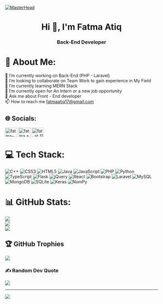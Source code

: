 [![MasterHead](https://firebasestorage.googleapis.com/v0/b/convergenceapp-53e0e.appspot.com/o/PhotoGrid_Plus_1655948398167.jpg?alt=media&token=bfe0be2b-4aa9-456c-966f-9aba6957e0bf)](https"//rishavchanda.io)
<h1 align="center">Hi 👋, I'm Fatma Atiq</h1>
<h3 align="center">Back-End Developer</h3>

# 💫 About Me:
🔭 I’m currently working on Back-End (PHP - Laravel)<br>👯 I’m looking to collaborate on  Team Work to gain experience in My Field<br>🌱 I’m currently learning MERN Stack <br>🤝 I’m currently open for An Intern or a new job opportunity<br>💬 Ask me about Front - End developer<br>📫 How to reach me fatmaatiq17@gmail.com<br>


## 🌐 Socials:

<a href="https://www.linkedin.com/in/fatma-atiq-2a155623a/" target="blank"><img align="center" src="https://raw.githubusercontent.com/rahuldkjain/github-profile-readme-generator/master/src/images/icons/Social/linked-in-alt.svg" alt="fatma-atiq-2a155623a" height="30" width="40" /></a>
<a href="https://www.facebook.com/fatma.atiq.96" target="blank"><img align="center" src="https://raw.githubusercontent.com/rahuldkjain/github-profile-readme-generator/master/src/images/icons/Social/facebook.svg" alt="fatma.atiq.96" height="30" width="40" /></a>
<a href="https://www.instagram.com/fat_at_11/" target="blank"><img align="center" src="https://raw.githubusercontent.com/rahuldkjain/github-profile-readme-generator/master/src/images/icons/Social/instagram.svg" alt="fat_at_11" height="30" width="40" /></a>
</p>

# 💻 Tech Stack:
![C++](https://img.shields.io/badge/c++-%2300599C.svg?style=for-the-badge&logo=c%2B%2B&logoColor=white) ![CSS3](https://img.shields.io/badge/css3-%231572B6.svg?style=for-the-badge&logo=css3&logoColor=white) ![HTML5](https://img.shields.io/badge/html5-%23E34F26.svg?style=for-the-badge&logo=html5&logoColor=white) ![Java](https://img.shields.io/badge/java-%23ED8B00.svg?style=for-the-badge&logo=java&logoColor=white) ![JavaScript](https://img.shields.io/badge/javascript-%23323330.svg?style=for-the-badge&logo=javascript&logoColor=%23F7DF1E) ![PHP](https://img.shields.io/badge/php-%23777BB4.svg?style=for-the-badge&logo=php&logoColor=white) ![Python](https://img.shields.io/badge/python-3670A0?style=for-the-badge&logo=python&logoColor=ffdd54) ![TypeScript](https://img.shields.io/badge/typescript-%23007ACC.svg?style=for-the-badge&logo=typescript&logoColor=white) ![Flask](https://img.shields.io/badge/flask-%23000.svg?style=for-the-badge&logo=flask&logoColor=white) ![jQuery](https://img.shields.io/badge/jquery-%230769AD.svg?style=for-the-badge&logo=jquery&logoColor=white) ![React](https://img.shields.io/badge/react-%2320232a.svg?style=for-the-badge&logo=react&logoColor=%2361DAFB) ![Bootstrap](https://img.shields.io/badge/bootstrap-%23563D7C.svg?style=for-the-badge&logo=bootstrap&logoColor=white) ![Laravel](https://img.shields.io/badge/laravel-%23FF2D20.svg?style=for-the-badge&logo=laravel&logoColor=white) ![MySQL](https://img.shields.io/badge/mysql-%2300f.svg?style=for-the-badge&logo=mysql&logoColor=white) ![MongoDB](https://img.shields.io/badge/MongoDB-%234ea94b.svg?style=for-the-badge&logo=mongodb&logoColor=white) ![SQLite](https://img.shields.io/badge/sqlite-%2307405e.svg?style=for-the-badge&logo=sqlite&logoColor=white) ![Keras](https://img.shields.io/badge/Keras-%23D00000.svg?style=for-the-badge&logo=Keras&logoColor=white) ![NumPy](https://img.shields.io/badge/numpy-%23013243.svg?style=for-the-badge&logo=numpy&logoColor=white)
# 📊 GitHub Stats:
![](https://github-readme-stats.vercel.app/api?username=fatma-atiq&theme=dark&hide_border=false&include_all_commits=false&count_private=false)<br/>
![](https://github-readme-streak-stats.herokuapp.com/?user=fatma-atiq&theme=dark&hide_border=false)<br/>
![](https://github-readme-stats.vercel.app/api/top-langs/?username=fatma-atiq&theme=dark&hide_border=false&include_all_commits=false&count_private=false&layout=compact)

## 🏆 GitHub Trophies
![](https://github-profile-trophy.vercel.app/?username=fatma-atiq&theme=radical&no-frame=false&no-bg=true&margin-w=4)

### ✍️ Random Dev Quote
![](https://quotes-github-readme.vercel.app/api?type=horizontal&theme=radical)

---
[![](https://visitcount.itsvg.in/api?id=fatma-atiq&icon=0&color=5)](https://visitcount.itsvg.in)

<!-- Proudly created with GPRM ( https://gprm.itsvg.in ) -->

